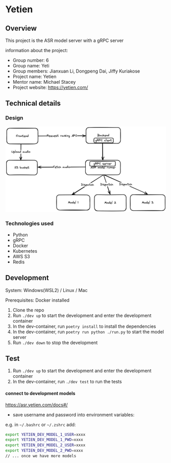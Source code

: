 # Yetien

## Overview

This project is the ASR model server with a gRPC server

information about the project:

* Group number: 6
* Group name: Yeti
* Group members: Jianxuan Li, Dongpeng Dai, Jiffy Kuriakose
* Project name: Yetien
* Mentor name: Michael Stacey
* Project website: https://yetien.com/

## Technical details

### Design

![Flow chart](./docs/flow.png)

### Technologies used

* Python
* gRPC
* Docker
* Kubernetes
* AWS S3
* Redis

## Development

System: Windows(WSL2) / Linux / Mac

Prerequisites: Docker installed

1. Clone the repo
1. Run `./dev up` to start the development and enter the development container
1. In the dev-container, run `poetry install` to install the dependencies
1. In the dev-container, run `poetry run python ./run.py` to start the model server
3. Run `./dev down` to stop the development

## Test

1. Run `./dev up` to start the development and enter the development container
1. In the dev-container, run `./dev test` to run the tests

#### connect to development models

https://asr.yetien.com/docs#/

* save username and password into environment variables:

e.g. in `~/.bashrc` or `~/.zshrc` add:

```bash
export YETIEN_DEV_MODEL_1_USER=xxxx
export YETIEN_DEV_MODEL_1_PWD=xxxx
export YETIEN_DEV_MODEL_2_USER=xxxx
export YETIEN_DEV_MODEL_2_PWD=xxxx
// ... once we have more models
```
